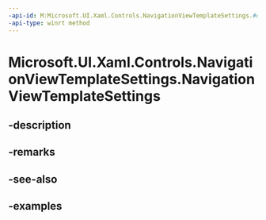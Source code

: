 ```yaml
---
-api-id: M:Microsoft.UI.Xaml.Controls.NavigationViewTemplateSettings.#ctor
-api-type: winrt method
---
```


<!-- Method syntax.
public NavigationViewTemplateSettings.NavigationViewTemplateSettings()
-->

# Microsoft.UI.Xaml.Controls.NavigationViewTemplateSettings.NavigationViewTemplateSettings

## -description

## -remarks

## -see-also

## -examples

